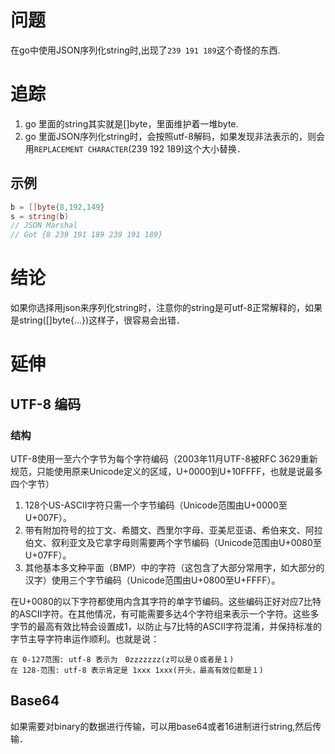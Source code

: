 # 问题
在go中使用JSON序列化string时,出现了`239 191 189`这个奇怪的东西.

# 追踪
1. go 里面的string其实就是[]byte，里面维护着一堆byte.
2. go 里面JSON序列化string时，会按照utf-8解码，如果发现非法表示的，则会用`REPLACEMENT CHARACTER`(239 192 189)这个大小替换．

## 示例
```go
b = []byte{8,192,149}
s = string(b)
// JSON Marshal
// Got {8 239 191 189 239 191 189}
```

# 结论
如果你选择用json来序列化string时，注意你的string是可utf-8正常解释的，如果是string([]byte{...})这样子，很容易会出错．

# 延伸

## UTF-8 编码
### 结构
UTF-8使用一至六个字节为每个字符编码（2003年11月UTF-8被RFC 3629重新规范，只能使用原来Unicode定义的区域，U+0000到U+10FFFF，也就是说最多四个字节）
1. 128个US-ASCII字符只需一个字节编码（Unicode范围由U+0000至U+007F）。
2. 带有附加符号的拉丁文、希腊文、西里尔字母、亚美尼亚语、希伯来文、阿拉伯文、叙利亚文及它拿字母则需要两个字节编码（Unicode范围由U+0080至U+07FF）。
3. 其他基本多文种平面（BMP）中的字符（这包含了大部分常用字，如大部分的汉字）使用三个字节编码（Unicode范围由U+0800至U+FFFF）。

在U+0080的以下字符都使用内含其字符的单字节编码。这些编码正好对应7比特的ASCII字符。在其他情况，有可能需要多达4个字符组来表示一个字符。这些多字节的最高有效比特会设置成1，以防止与7比特的ASCII字符混淆，并保持标准的字节主导字符串运作顺利。也就是说：
```
在 0-127范围: utf-8 表示为　0zzzzzzz(z可以是０或者是１)
在 128-范围: utf-8 表示肯定是 1xxx 1xxx(开头，最高有效位都是１)
```

## Base64
如果需要对binary的数据进行传输，可以用base64或者16进制进行string,然后传输．
